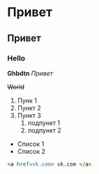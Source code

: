 # Привет
## Привет
### Hello
**Ghbdtn**
*Привет*

~~World~~
1. Пунк 1
2. Пункт 2
3. Пункт 3
    1. подпункт 1
    2. подпункт 2
* Список 1
* Список 2

~~~ html
<a href=vk.com> vk.com </a>
~~~


